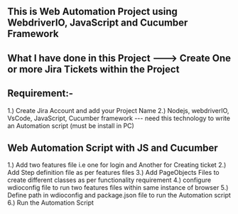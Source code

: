 This is Web Automation Project using WebdriverIO, JavaScript and Cucumber Framework
--------------------------------------------------------------------------------
What I have done in this Project  ---> Create One or more Jira Tickets within the Project
----------------------------------------------------------------------------------------

Requirement:-
-----------
1.) Create Jira Account and add your Project Name
2.) Nodejs, webdriverIO, VsCode, JavaScript, Cucumber framework   --- need this technology to write an Automation script (must be install in PC)

Web Automation Script with JS and Cucumber
------------------------------------------
1.) Add two features file i.e one for login and Another for Creating ticket
2.) Add Step definition file as per features files
3.) Add PageObjects Files to create different classes as per functionality requirement
4.) configure wdioconfig file to run two features files within same instance of browser
5.) Define path in wdioconfig and package.json file to run the Automation script
6.) Run the Automation Script

